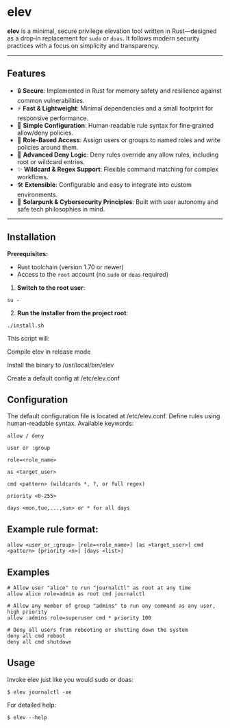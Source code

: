 # elev

**elev** is a minimal, secure privilege elevation tool written in Rust—designed as a drop‑in replacement for `sudo` or `doas`. It follows modern security practices with a focus on simplicity and transparency.

---

## Features

* 🔒 **Secure**: Implemented in Rust for memory safety and resilience against common vulnerabilities.
* ⚡ **Fast & Lightweight**: Minimal dependencies and a small footprint for responsive performance.
* 📝 **Simple Configuration**: Human‑readable rule syntax for fine‑grained allow/deny policies.
* 🧩 **Role-Based Access**: Assign users or groups to named roles and write policies around them.
* 🚫 **Advanced Deny Logic**: Deny rules override any allow rules, including root or wildcard entries.
* ✨ **Wildcard & Regex Support**: Flexible command matching for complex workflows.
* 🛠️ **Extensible**: Configurable and easy to integrate into custom environments.
* 🌱 **Solarpunk & Cybersecurity Principles**: Built with user autonomy and safe tech philosophies in mind.

---

## Installation

**Prerequisites:**

* Rust toolchain (version 1.70 or newer)
* Access to the `root` account (no `sudo` or `doas` required)

1. **Switch to the root user**:
```
su -
```
2. **Run the installer from the project root**:
```
./install.sh
```
This script will:

Compile elev in release mode

Install the binary to /usr/local/bin/elev

Create a default config at /etc/elev.conf

## Configuration

The default configuration file is located at /etc/elev.conf. Define rules using human-readable syntax. Available keywords:

    allow / deny

    user or :group

    role=<role_name>

    as <target_user>

    cmd <pattern> (wildcards *, ?, or full regex)

    priority <0-255>

    days <mon,tue,...,sun> or * for all days

## Example rule format:

    allow <user_or_:group> [role=<role_name>] [as <target_user>] cmd <pattern> [priority <n>] [days <list>]

## Examples

    # Allow user "alice" to run "journalctl" as root at any time
    allow alice role=admin as root cmd journalctl

    # Allow any member of group "admins" to run any command as any user, high priority
    allow :admins role=superuser cmd * priority 100

    # Deny all users from rebooting or shutting down the system
    deny all cmd reboot
    deny all cmd shutdown

## Usage

Invoke elev just like you would sudo or doas:

    $ elev journalctl -xe

For detailed help:

    $ elev --help
